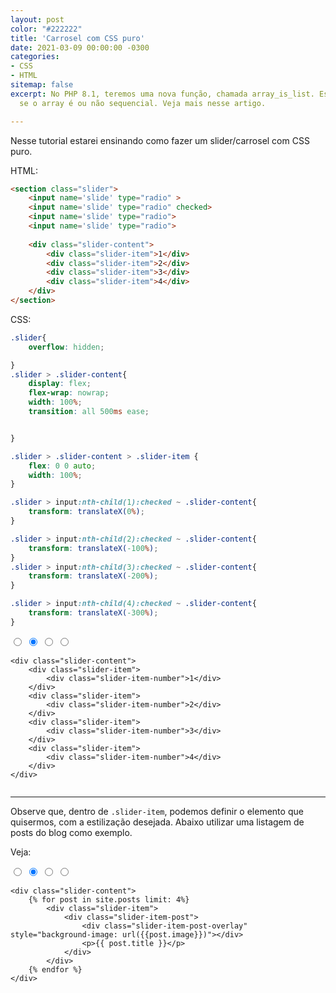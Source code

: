 ```yaml
---
layout: post
color: "#222222"
title: 'Carrosel com CSS puro'
date: 2021-03-09 00:00:00 -0300
categories:
- CSS
- HTML
sitemap: false
excerpt: No PHP 8.1, teremos uma nova função, chamada array_is_list. Esta função verifica
  se o array é ou não sequencial. Veja mais nesse artigo.

---
```


Nesse tutorial estarei ensinando como fazer um slider/carrosel com CSS puro.

HTML:
```html
<section class="slider">
    <input name='slide' type="radio" >
    <input name='slide' type="radio" checked>
    <input name='slide' type="radio">
    <input name='slide' type="radio">
  
    <div class="slider-content">
        <div class="slider-item">1</div>
        <div class="slider-item">2</div>
        <div class="slider-item">3</div>
        <div class="slider-item">4</div>
    </div>
</section>
```

CSS:
```css
.slider{
    overflow: hidden;

}
.slider > .slider-content{
    display: flex;
    flex-wrap: nowrap;
    width: 100%;
    transition: all 500ms ease;


}

.slider > .slider-content > .slider-item {
    flex: 0 0 auto;
    width: 100%;
}

.slider > input:nth-child(1):checked ~ .slider-content{
    transform: translateX(0%);
}

.slider > input:nth-child(2):checked ~ .slider-content{
    transform: translateX(-100%);
}
.slider > input:nth-child(3):checked ~ .slider-content{
    transform: translateX(-200%);
}

.slider > input:nth-child(4):checked ~ .slider-content{
    transform: translateX(-300%);
}
```

<section class="slider">
    <input name='slide' type="radio" >
    <input name='slide' type="radio" checked>
    <input name='slide' type="radio">
    <input name='slide' type="radio">
  
    <div class="slider-content">
        <div class="slider-item">
            <div class="slider-item-number">1</div>
        </div>
        <div class="slider-item">
            <div class="slider-item-number">2</div>
        </div>
        <div class="slider-item">
            <div class="slider-item-number">3</div>
        </div>
        <div class="slider-item">
            <div class="slider-item-number">4</div>
        </div>
    </div>
</section>

---

Observe que, dentro de `.slider-item`, podemos definir o elemento que quisermos, com a estilização desejada. Abaixo utilizar uma listagem de posts do blog como exemplo.

Veja:

<section class="slider">
    <input name='slide_post' type="radio" >
    <input name='slide_post' type="radio" checked>
    <input name='slide_post' type="radio">
    <input name='slide_post' type="radio">
  
    <div class="slider-content">
        {% for post in site.posts limit: 4%}
            <div class="slider-item">
                <div class="slider-item-post">
                    <div class="slider-item-post-overlay" style="background-image: url({{post.image}})"></div>
                    <p>{{ post.title }}</p>
                </div>
            </div>
        {% endfor %}
    </div>
</section>


<style>
.slider{
    overflow: hidden;
}
.slider > .slider-content{
    display: flex;
    flex-wrap: nowrap;
    width: 100%;
    transition: all 500ms ease;
}

.slider > .slider-content > .slider-item {
    flex: 0 0 auto;
    width: 100%;
}

.slider > .slider-content > .slider-item > .slider-item-number {
    height: 500px;
    width: 100%;
    display: flex;
    justify-content: center;
    align-items: center;
    font-size: 3rem;
    background-color: gold;
}

.slider > .slider-content > .slider-item > .slider-item-post {
    height: 500px;
  
    background-color: #222;
    display: flex;
    justify-content: center;
    align-items: center;
    text-align: center;
    font-size: 2rem;
    color: #fff;
    position: relative;
    z-index: 2;
}

.slider > .slider-content > .slider-item > .slider-item-post > .slider-item-post-overlay{
    position: absolute;
    width: 100%;
    height: 100%;
    left: 0;
    top: 0;
    opacity: 0.6;
    background-size: cover;
    z-index: -1;
}

.slider > input:nth-child(1):checked ~ .slider-content{
    transform: translateX(0%);
}

.slider > input:nth-child(2):checked ~ .slider-content{
    transform: translateX(-100%);
}
.slider > input:nth-child(3):checked ~ .slider-content{
    transform: translateX(-200%);
}

.slider > input:nth-child(4):checked ~ .slider-content{
    transform: translateX(-300%);
}
</style>